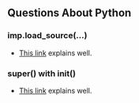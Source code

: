 Questions About Python
--

### imp.load_source(...)
  - [This link](https://stackoverflow.com/questions/31773310/what-does-the-first-argument-of-the-imp-load-source-method-do) explains well.

### super() with __init__()
  - [This link](https://stackoverflow.com/questions/576169/understanding-python-super-with-init-methods) explains well.
